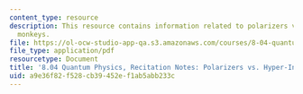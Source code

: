 ```yaml
---
content_type: resource
description: This resource contains information related to polarizers vs. hyper-intelligent
  monkeys.
file: https://ol-ocw-studio-app-qa.s3.amazonaws.com/courses/8-04-quantum-physics-i-spring-2013/a9e36f82f528cb39452ef1ab5abb233c_MIT8_04S13_Polvs.Hyp-IntMo.pdf
file_type: application/pdf
resourcetype: Document
title: '8.04 Quantum Physics, Recitation Notes: Polarizers vs. Hyper-Intelligent Monkeys'
uid: a9e36f82-f528-cb39-452e-f1ab5abb233c
---
```

